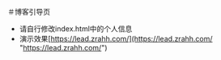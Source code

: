 ＃博客引导页

- 请自行修改index.html中的个人信息
- 演示效果[https://lead.zrahh.com/](https://lead.zrahh.com/ "https://lead.zrahh.com/")
